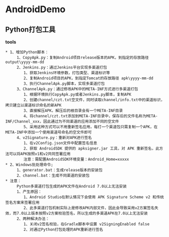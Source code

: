 # AndroidDemo #

## Python打包工具 ##

**tools**

    * 1、增加Python脚本：
         1、CopyApk.py：复制Android项目release版本的APK，到指定的存放路径 output\yyyy-mm-dd
         2、Jenkins.py：通过Jenkins平台实现多渠道打包
            1、获取Jenkins环境参数，打包类型、渠道标识等
            2、复制Android项目的APK，到指定Tomcat的存放路径 apk\yyyy-mm-dd
            3、执行ChannelApk.py脚本，实现多渠道打包
         3、ChannelApk.py：通过修改APK中的META-INF方式进行多渠道打包
            1、根据环境执行CopyApk.py或者Jenkins.py脚本，复制APK
            2、创建channel/czt.txt空文件，同时读取channel/info.txt中的渠道标识，拷贝建立以渠道标识命名的新APK
            3、直接解压APK，解压后的根目录会有一个META-INF目录
            4、将channel/czt.txt添加到META-INF目录中，保存后的文件名称为META-INF/Channel_xxx，因此通过为不同渠道的应用添加不同的空文件
            5、采用这种方式可以不用重新签名应用，每打一个渠道包只需复制一个APK，在META-INF中添加一个使用渠道号命名的空文件即可
         4、v2Signature.py：重新对APK进行签名
            1、在v2Config.json文件中配置签名信息
            2、获取 AndroidSDK 提供的 apksigner.jar 工具，对 APK 重新签名，此方法可以将APK按照v1和v2共同签署应用
            注意：需配置AndroidSDK环境变量：Android_Home=xxxxx
    * 2、Windows批处理命令;
         1、generator.bat：生成release版本的安装包
         2、channel.bat：生成不同渠道的安装包
    * 注意：
         Python多渠道打包生成的APK文件在Android 7.0以上无法安装
         1、产生原因：
            1、Android Studio在默认情况下会使用 APK Signature Scheme v2 和传统签名方案来签署应用
            2、此多渠道打包机制实际上是修改APK内部文件，因此会导致采用v2方案签名失效，而7.0以上版本按照v2方案校验签名，所以生成的多渠道APK在7.0以上无法安装
         2、两种解决办法：
            1、关闭v2签名校验，在Gradle脚本中设置 v2SigningEnabled false
            2、对通过Python打包处理的APK重新进行签名




